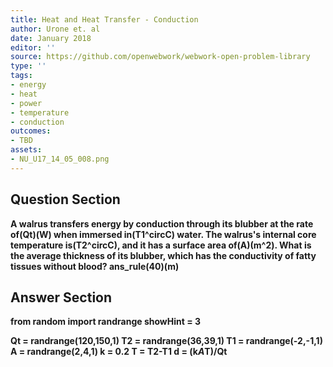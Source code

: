 ```yaml
---
title: Heat and Heat Transfer - Conduction
author: Urone et. al
date: January 2018
editor: ''
source: https://github.com/openwebwork/webwork-open-problem-library
type: ''
tags:
- energy
- heat
- power
- temperature
- conduction
outcomes:
- TBD
assets:
- NU_U17_14_05_008.png
---
```


## Question Section 

<b>
A walrus transfers energy by conduction through its blubber at the rate of(Qt)(W) when immersed in(T1^circC) water. The walrus's internal core temperature is(T2^circC), and it has a surface area of(A)(m^2). What is the average thickness of its blubber, which has the conductivity of fatty tissues without blood?
ans_rule(40)(m)


## Answer Section

from random import randrange
showHint = 3

Qt = randrange(120,150,1)
T2 = randrange(36,39,1)
T1 = randrange(-2,-1,1)
A = randrange(2,4,1)
k = 0.2
T = T2-T1
d = (k*A*T)/Qt